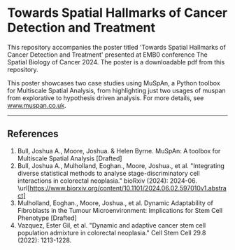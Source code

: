 # Towards Spatial Hallmarks of Cancer Detection and Treatment

This repository accompanies the poster titled 'Towards Spatial Hallmarks of Cancer Detection and Treatment' presented at EMB0 conference The Spatial Biology of Cancer 2024. The poster is a downloadable pdf from this repository.

This poster showcases two case studies using MuSpAn, a Python toolbox for Multiscale Spatial Analysis, from highlighting just two usages of muspan from explorative to hypothesis driven analysis. For more details, see www.muspan.co.uk.

---
## References
1. Bull, Joshua A., Moore, Joshua. & Helen Byrne. MuSpAn: A toolbox for Multiscale Spatial Analysis [Drafted]
2. Bull, Joshua A., Mulholland, Eoghan., Moore, Joshua., et al. "Integrating diverse statistical methods to analyse stage-discriminatory cell interactions in colorectal neoplasia." bioRxiv (2024): 2024-06. \url[https://www.biorxiv.org/content/10.1101/2024.06.02.597010v1.abstract]
3. Mulholland, Eoghan., Moore, Joshua., et al. Dynamic Adaptability of Fibroblasts in the Tumour Microenvironment: Implications for Stem Cell Phenotype [Drafted]
4. Vazquez, Ester Gil, et al. "Dynamic and adaptive cancer stem cell population admixture in colorectal neoplasia." Cell Stem Cell 29.8 (2022): 1213-1228.
   
